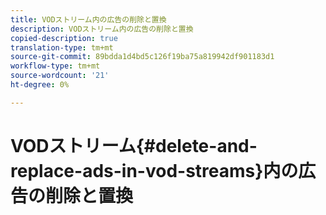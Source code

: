 ```yaml
---
title: VODストリーム内の広告の削除と置換
description: VODストリーム内の広告の削除と置換
copied-description: true
translation-type: tm+mt
source-git-commit: 89bdda1d4bd5c126f19ba75a819942df901183d1
workflow-type: tm+mt
source-wordcount: '21'
ht-degree: 0%

---
```



# VODストリーム{#delete-and-replace-ads-in-vod-streams}内の広告の削除と置換
